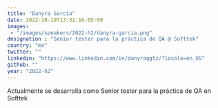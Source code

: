 ```yaml
---
title: "Danyra García"
date: 2022-10-19T13:31:16-05:00
images: 
 - "/images/speakers/2022-h2/danyra-garcia.png"
designation : "Senior tester para la práctica de QA @ Softtek"
country: "mx"
twitter: ""
linkedin: "https://www.linkedin.com/in/danyraggtz/?locale=en_US"
github: ""
year: "2022-h2"
---
```


Actualmente se desarrolla como Senior tester para la práctica de QA en Softtek